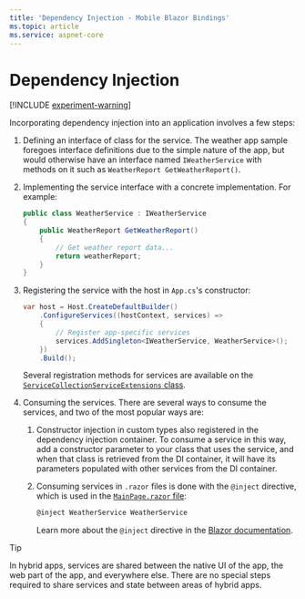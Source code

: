 ```yaml
---
title: 'Dependency Injection - Mobile Blazor Bindings'
ms.topic: article
ms.service: aspnet-core
---
```


# Dependency Injection

[!INCLUDE [experiment-warning](../includes/experiment-warning.md)]

Incorporating dependency injection into an application involves a few steps:

   1. Defining an interface of class for the service. The weather app sample foregoes interface definitions due to the simple nature of the app, but would otherwise have an interface named `IWeatherService` with methods on it such as `WeatherReport GetWeatherReport()`.

   1. Implementing the service interface with a concrete implementation. For example:

        ```c#
        public class WeatherService : IWeatherService
        {
            public WeatherReport GetWeatherReport()
            {
                // Get weather report data...
                return weatherReport;
            }
        }
        ```

   1. Registering the service with the host in `App.cs`'s constructor:

        ```c#
        var host = Host.CreateDefaultBuilder()
            .ConfigureServices((hostContext, services) =>
            {
                // Register app-specific services
                services.AddSingleton<IWeatherService, WeatherService>();
            })
            .Build();
        ```

        Several registration methods for services are available on the [`ServiceCollectionServiceExtensions` class](/dotnet/api/microsoft.extensions.dependencyinjection.servicecollectionserviceextensions).

   1. Consuming the services. There are several ways to consume the services, and two of the most popular ways are:

      1. Constructor injection in custom types also registered in the dependency injection container. To consume a service in this way, add a constructor parameter to your class that uses the service, and when that class is retrieved from the DI container, it will have its parameters populated with other services from the DI container.

      1. Consuming services in `.razor` files is done with the `@inject` directive, which is used in the [`MainPage.razor` file](https://github.com/xamarin/MobileBlazorBindings/blob/master/samples/MobileBlazorBindingsWeather/MobileBlazorBindingsWeather/WeatherApp.razor#L1):

         ```c#
         @inject WeatherService WeatherService
         ```

         Learn more about the `@inject` directive in the [Blazor documentation](/aspnet/core/blazor/dependency-injection).

> [!TIP]
> In hybrid apps, services are shared between the native UI of the app, the web part of the app, and everywhere else. There are no special steps required to share services and state between areas of hybrid apps.
